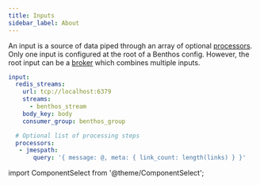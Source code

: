 ```yaml
---
title: Inputs
sidebar_label: About
---
```


An input is a source of data piped through an array of optional [processors][processors]. Only one input is configured at the root of a Benthos config. However, the root input can be a [broker][input.broker] which combines multiple inputs.

```yaml
input:
  redis_streams:
    url: tcp://localhost:6379
    streams:
      - benthos_stream
    body_key: body
    consumer_group: benthos_group

  # Optional list of processing steps
  processors:
   - jmespath:
       query: '{ message: @, meta: { link_count: length(links) } }'
```

import ComponentSelect from '@theme/ComponentSelect';

<ComponentSelect type="inputs"></ComponentSelect>

[processors]: /docs/components/processors/about
[input.broker]: /docs/components/inputs/broker